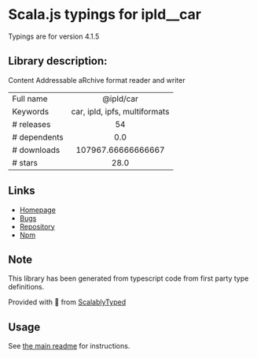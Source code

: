 
# Scala.js typings for ipld__car

Typings are for version 4.1.5

## Library description:
Content Addressable aRchive format reader and writer

|                    |                 |
| ------------------ | :-------------: |
| Full name          | @ipld/car |
| Keywords           | car, ipld, ipfs, multiformats |
| # releases         | 54 |
| # dependents       | 0.0 |
| # downloads        | 107967.66666666667 |
| # stars            | 28.0 |

## Links
- [Homepage](https://github.com/ipld/js-car#readme)
- [Bugs](https://github.com/ipld/js-car/issues)
- [Repository](https://github.com/ipld/js-car)
- [Npm](https://www.npmjs.com/package/%40ipld%2Fcar)
    


## Note
This library has been generated from typescript code from first party type definitions.

Provided with :purple_heart: from [ScalablyTyped](https://github.com/oyvindberg/ScalablyTyped)

## Usage
See [the main readme](../../readme.md) for instructions.


